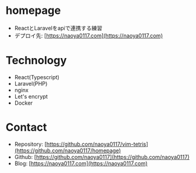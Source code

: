 # homepage
- ReactとLaravelをapiで連携する練習
- デプロイ先: [https://naoya0117.com](https://naoya0117.com)
# Technology
- React(Typescript)
- Laravel(PHP)
- nginx
- Let's encrypt
- Docker
# Contact
- Repository: [https://github.com/naoya0117/vim-tetris](https://github.com/naoya0117/homepage)
- Github: [https://github.com/naoya0117](https://github.com/naoya0117)
- Blog: [https://naoya0117.com](https://naoya0117.com)
